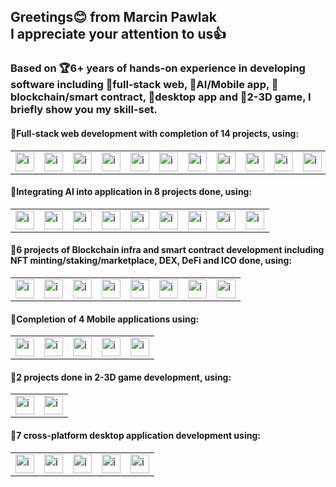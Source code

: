 <h2>
  Greetings😊 from Marcin Pawlak<br>
  I appreciate your attention to us👍
</h2>
<h3>
  Based on 🏆6+ years of hands-on experience in developing software including 🎯full-stack web, 🎯AI/Mobile app, 🎯blockchain/smart contract, 🎯desktop app and 🎯2-3D game, I briefly show you my skill-set.
</h3>

<h4>🥇Full-stack web development with completion of 14 projects, using:</h4>
<table><tr>
  <td><img src="https://seeklogo.com/images/N/nodejs-logo-FBE122E377-seeklogo.com.png" alt="icon" width="30" height="30" /></td>
  <td><img src="https://static-00.iconduck.com/assets.00/folder-type-typescript-icon-512x491-76rnil9n.png" alt="icon" width="30" height="30" /></td>
  <td><img src="https://cdn.iconscout.com/icon/free/png-256/free-php-99-1175127.png?f=webp" alt="icon" width="30" height="30" /></td>
  <td><img src="https://raw.githubusercontent.com/react-icons/react-icons/master/react-icons.svg" alt="icon" width="30" height="30" /></td>
  <td><img src="https://www.svgrepo.com/show/354113/nextjs-icon.svg" alt="icon" width="30" height="30" /></td>
  <td><img src="https://upload.wikimedia.org/wikipedia/commons/thumb/9/95/Vue.js_Logo_2.svg/1184px-Vue.js_Logo_2.svg.png" alt="icon" width="30" height="30" /></td>
  <td><img src="https://upload.wikimedia.org/wikipedia/commons/thumb/a/ae/Nuxt_logo.svg/1200px-Nuxt_logo.svg.png" alt="icon" width="30" height="30" /></td>
  <td><img src="https://static-00.iconduck.com/assets.00/svelte-icon-256x256-bpmyxjpu.png" alt="icon" width="30" height="30" /></td>
  <td><img src="https://skillicons.dev/icons?i=nodejs" alt="icon" width="30" height="30" /></td>
  <td><img src="https://www.pngfind.com/pngs/m/136-1363736_express-js-icon-png-transparent-png.png" alt="icon" width="30" height="30" /></td>
  <td><img src="https://upload.wikimedia.org/wikipedia/commons/thumb/9/9a/Laravel.svg/1969px-Laravel.svg.png" alt="icon" width="30" height="30" /></td>
  <td><img src="https://upload.wikimedia.org/wikipedia/commons/thumb/9/98/WordPress_blue_logo.svg/1024px-WordPress_blue_logo.svg.png" alt="icon" width="30" height="30" /></td>
  <td><img src="https://cdn-icons-png.flaticon.com/512/825/825500.png" alt="icon" width="30" height="30" /></td>
</tr></table>
<h4>🥈Integrating AI into application in 8 projects done, using:</h4>
<table><tr>
  <td><img src="https://encrypted-tbn0.gstatic.com/images?q=tbn:ANd9GcSU7F4JRGRGu_MDP-NzNLx1KqDICPHSN20lI3eB7eBFgDnBdENrmamcB1gr6o7Ib25PCTE&usqp=CAU" alt="icon" width="30" height="30" /></td>
  <td><img src="https://upload.wikimedia.org/wikipedia/commons/thumb/1/11/TensorFlowLogo.svg/348px-TensorFlowLogo.svg.png?20180105010857" alt="icon" width="30" height="30" /></td>
  <td><img src="https://upload.wikimedia.org/wikipedia/commons/thumb/1/10/PyTorch_logo_icon.svg/496px-PyTorch_logo_icon.svg.png?20200318225611" alt="icon" width="30" height="30" /></td>
  <td><img src="https://encrypted-tbn0.gstatic.com/images?q=tbn:ANd9GcQd921Imagk_hHcNiQfhMc9Evra2nbgH3kIKs0nQhOAlw&s" alt="icon" width="30" height="30" /></td>
  <td><img src="https://images.opencollective.com/numpy/68c08d3/logo/256.png" alt="icon" width="30" height="30" /></td>
  <td><img src="https://upload.wikimedia.org/wikipedia/commons/thumb/1/18/ISO_C%2B%2B_Logo.svg/1822px-ISO_C%2B%2B_Logo.svg.png" alt="icon" width="30" height="30" /></td>
  <td><img src="https://www.svgrepo.com/show/373533/csharp2.svg" alt="icon" width="30" height="30" /></td>
  <td><img src="https://opencv.org/wp-content/uploads/2020/07/OpenCV_logo_black-2.png" alt="icon" width="30" height="30" /></td>
  <td><img src="https://uxwing.com/wp-content/themes/uxwing/download/brands-and-social-media/chatgpt-icon.png" alt="icon" width="30" height="30" /></td>
</tr></table>
<h4>🥉6 projects of Blockchain infra and smart contract development including NFT minting/staking/marketplace, DEX, DeFi and ICO done, using:</h4>
<table><tr>
  <td><img src="https://encrypted-tbn0.gstatic.com/images?q=tbn:ANd9GcQ0fcCwyCDTtRlnC6mQGH2yMblQdWOcnBWcAf8UD2qNjg&s" alt="icon" width="30" height="30" /></td>
  <td><img src="https://i.pinimg.com/474x/4f/3a/1d/4f3a1d9a8094989ee59c5e3a0f57ef0b.jpg" alt="icon" width="30" height="30" /></td>
  <td><img src="https://encrypted-tbn0.gstatic.com/images?q=tbn:ANd9GcSxz82TbNkZpW4jmhyKTd4kkffOKGIEjIpl_QkYLrTYqw&s" alt="icon" width="30" height="30" /></td>
  <td><img src="https://icons.iconarchive.com/icons/cjdowner/cryptocurrency-flat/512/Ethereum-ETH-icon.png" alt="icon" width="30" height="30" /></td>
  <td><img src="https://encrypted-tbn0.gstatic.com/images?q=tbn:ANd9GcRuAlNZhecWgsOd1U4mX2Lj6yyIO4XHZbUAQUKR5knETA&s" alt="icon" width="30" height="30" /></td>
  <td><img src="https://www.svgrepo.com/show/373632/go.svg" alt="icon" width="30" height="30" /></td>
  <td><img src="https://encrypted-tbn0.gstatic.com/images?q=tbn:ANd9GcTpo7hTK9nd1kenGcf9bXA0c1rQmu1-U-agdWk2dw8lYkRC6_02GMl-0G8EvRF_G7mjPFg&usqp=CAU" alt="icon" width="30" height="30" />
  <td><img src="https://encrypted-tbn0.gstatic.com/images?q=tbn:ANd9GcQfeuWjJGYBpAYsevT0KZOsqkMW6IBYy1doI9hHmInbwg&s" alt="icon" width="30" height="30" />
  </td>
</tr></table>
<h4>🏅Completion of 4 Mobile applications using:</h4>
<table><tr>
  <td><img src="https://cdn-icons-png.flaticon.com/512/5968/5968371.png" alt="icon" width="30" height="30" /></td>
  <td><img src="https://encrypted-tbn0.gstatic.com/images?q=tbn:ANd9GcSCGwUpX_rdjLMXqW081aHeoYEGLgb28_IBct5hJZ0KHQ&s" alt="icon" width="30" height="30" /></td>
  <td><img src="https://cdn-icons-png.flaticon.com/512/226/226777.png" alt="icon" width="30" height="30" /></td>
  <td><img src="https://encrypted-tbn0.gstatic.com/images?q=tbn:ANd9GcQyMHpYTNVsaiaIR7Bksz1SRxDSk7zMqFC2Kou9MoVOoQ&s" alt="icon" width="30" height="30" /></td>
  <td><img src="https://encrypted-tbn0.gstatic.com/images?q=tbn:ANd9GcTuJMXRAH_5P0Kqsni57YePflJD1ZFJWV7F1NojKBNRiw&s" alt="icon" width="30" height="30" /></td>
</tr></table>

<h4>🏅2 projects done in 2-3D game development, using:</h4>
<table><tr>
  <td><img src="https://encrypted-tbn0.gstatic.com/images?q=tbn:ANd9GcQD5MLBU2Jm9MhDYKuLdnDI6RlhQScSNZppArPlP30tMQ&s" alt="icon" width="30" height="30" /></td>
  <td><img src="https://encrypted-tbn0.gstatic.com/images?q=tbn:ANd9GcQQKOgs1jeIpXJj4oPvnz2cwN9W5mJmhIxOvNXO9Mrt3A&s" alt="icon" width="30" height="30" /></td>
</tr></table>

<h4>🥉7 cross-platform desktop application development using:</h4>
<table><tr>
  <td><img src="https://static-00.iconduck.com/assets.00/electron-icon-144x144-mm4h4cnj.png" alt="icon" width="30" height="30" /></td>
  <td><img src="https://e7.pngegg.com/pngimages/385/481/png-clipart-computer-icons-scalable-graphics-logo-qt-computer-icons-logo-thumbnail.png" alt="icon" width="30" height="30" /></td>
  <td><img src="https://encrypted-tbn0.gstatic.com/images?q=tbn:ANd9GcTHacSwJlW5bn6ipKl4bWEVYav_m8qmc2AhDDlfmNbeqD3a0nQKLc6SKFe4kczkn67aVUw&usqp=CAU" alt="icon" width="30" height="30" />
  <td><img src="https://encrypted-tbn0.gstatic.com/images?q=tbn:ANd9GcSp9qM2YSXvigtu5UN2KAjbmEMdL-t9D5nGA_QbAusPyQ&s" alt="icon" width="30" height="30" /></td>
  <td><img src="https://encrypted-tbn0.gstatic.com/images?q=tbn:ANd9GcTt3G9zigHwehROs7D8yIkp93Bwwdbb__nOtpyoJ1QA5w&s" alt="icon" width="30" height="30" /></td>
</tr></table>
